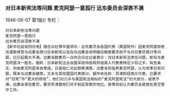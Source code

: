 ### 对日本新宪法等问题  麦克阿瑟一意孤行  远东委员会深表不满

1946-06-07
第1版()
专栏：

    对日本新宪法等问题
    麦克阿瑟一意孤行
    远东委员会深表不满
    【新华社延安四日电】据合众社等华盛顿讯：远东委员会各国代表（美国除外）因麦克阿瑟拒绝派遣联络官与远委会商讨日本新宪以及在向远委会说明输日粮食要求前不与对日委员商讨等问题，已引起极大不满。远委会数委员一日向合众社记者表示：对日本新宪法责任问题，即将与麦克阿瑟决一胜负。据称：日本新宪法出自盟军统帅部政府组美人代表费特尼少将之手，有些条文，则由麦克阿瑟亲自草成。日皇裕仁对此颇表满意。远委会将指责麦克阿瑟，认为改革日宪问题，既未与远委会磋商，又未与其他盟国代表商讨。据中央社称：苏澳和纽西兰代表，已要求对“日宪”作“更大的修改”，他们对几乎与美国宪法相似的“麦克阿瑟宪法”的大部分，咸表不满。远委会某些委员，要求弄清楚他们对于制定政策的地位。彼等目前认为委员会是放在真空管中工作。
